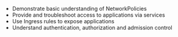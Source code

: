* Demonstrate basic understanding of NetworkPolicies
* Provide and troubleshoot access to applications via services
* Use Ingress rules to expose applications
* Understand authentication, authorization and admission control